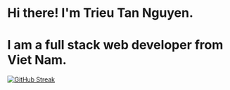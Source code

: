 ﻿# Hi there! I'm Trieu Tan Nguyen.
 # I am a full stack web developer from Viet Nam.


[![GitHub Streak](https://streak-stats.demolab.com/?user=cmi-nguyen&them=dark)](https://git.io/streak-stats)
